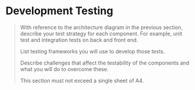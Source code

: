 # Development Testing

> With reference to the architecture diagram in the previous section, describe your test strategy for each component. For example, unit test and integration tests on back and front end.
>
> List testing frameworks you will use to develop those tests.
>
> Describe challenges that affect the testability of the components and what you will do to overcome these.
>
> This section must not exceed a single sheet of A4.

